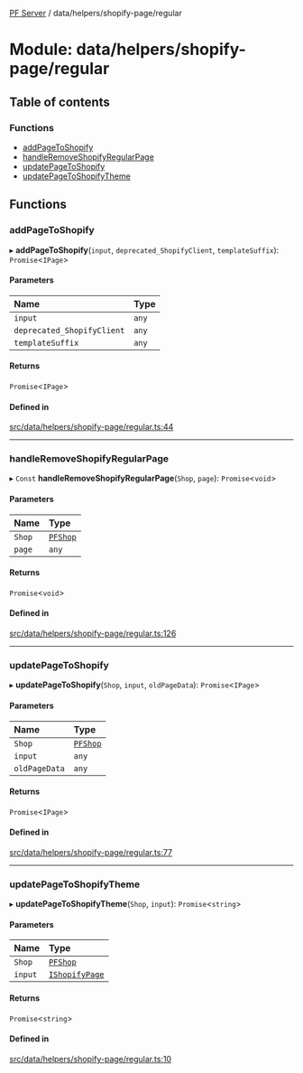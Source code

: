 [PF Server](../README.md) / data/helpers/shopify-page/regular

# Module: data/helpers/shopify-page/regular

## Table of contents

### Functions

- [addPageToShopify](data_helpers_shopify_page_regular.md#addpagetoshopify)
- [handleRemoveShopifyRegularPage](data_helpers_shopify_page_regular.md#handleremoveshopifyregularpage)
- [updatePageToShopify](data_helpers_shopify_page_regular.md#updatepagetoshopify)
- [updatePageToShopifyTheme](data_helpers_shopify_page_regular.md#updatepagetoshopifytheme)

## Functions

### addPageToShopify

▸ **addPageToShopify**(`input`, `deprecated_ShopifyClient`, `templateSuffix`): `Promise`<`IPage`\>

#### Parameters

| Name | Type |
| :------ | :------ |
| `input` | `any` |
| `deprecated_ShopifyClient` | `any` |
| `templateSuffix` | `any` |

#### Returns

`Promise`<`IPage`\>

#### Defined in

[src/data/helpers/shopify-page/regular.ts:44](https://bitbucket.org/bravebits/pfserver/src/83cf3bb/src/data/helpers/shopify-page/regular.ts#lines-44)

___

### handleRemoveShopifyRegularPage

▸ `Const` **handleRemoveShopifyRegularPage**(`Shop`, `page`): `Promise`<`void`\>

#### Parameters

| Name | Type |
| :------ | :------ |
| `Shop` | [`PFShop`](../classes/data_models_Shop.PFShop.md) |
| `page` | `any` |

#### Returns

`Promise`<`void`\>

#### Defined in

[src/data/helpers/shopify-page/regular.ts:126](https://bitbucket.org/bravebits/pfserver/src/83cf3bb/src/data/helpers/shopify-page/regular.ts#lines-126)

___

### updatePageToShopify

▸ **updatePageToShopify**(`Shop`, `input`, `oldPageData`): `Promise`<`IPage`\>

#### Parameters

| Name | Type |
| :------ | :------ |
| `Shop` | [`PFShop`](../classes/data_models_Shop.PFShop.md) |
| `input` | `any` |
| `oldPageData` | `any` |

#### Returns

`Promise`<`IPage`\>

#### Defined in

[src/data/helpers/shopify-page/regular.ts:77](https://bitbucket.org/bravebits/pfserver/src/83cf3bb/src/data/helpers/shopify-page/regular.ts#lines-77)

___

### updatePageToShopifyTheme

▸ **updatePageToShopifyTheme**(`Shop`, `input`): `Promise`<`string`\>

#### Parameters

| Name | Type |
| :------ | :------ |
| `Shop` | [`PFShop`](../classes/data_models_Shop.PFShop.md) |
| `input` | [`IShopifyPage`](../interfaces/data_models_types.IShopifyPage.md) |

#### Returns

`Promise`<`string`\>

#### Defined in

[src/data/helpers/shopify-page/regular.ts:10](https://bitbucket.org/bravebits/pfserver/src/83cf3bb/src/data/helpers/shopify-page/regular.ts#lines-10)
